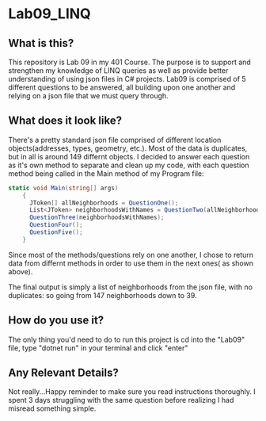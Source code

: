 # Lab09_LINQ

## What is this?

This repository is Lab 09 in my 401 Course. The purpose is to support and strengthen my knowledge of LINQ queries as well as provide better understanding of using json files in C# projects. Lab09 is comprised of 5 different questions to be answered, all building upon one another and relying on a json file that we must query through.

## What does it look like?

There's a pretty standard json file comprised of different location objects(addresses, types, geometry, etc.). Most of the data is duplicates, but in all is around 149 differnt objects. I decided to answer each question as it's own method to separate and clean up my code, with each question method being called in the Main method of my Program file:

```csharp
static void Main(string[] args)
    {
      JToken[] allNeighborhoods = QuestionOne();
      List<JToken> neighborhoodsWithNames = QuestionTwo(allNeighborhoods);
      QuestionThree(neighborhoodsWithNames);
      QuestionFour();
      QuestionFive();
    }
```

Since most of the methods/questions rely on one another, I chose to return data from differnt methods in order to use them in the next ones( as shown above).

The final output is simply a list of neighborhoods from the json file, with no duplicates: so going from 147 neighborhoods down to 39.

## How do you use it?

The only thing you'd need to do to run this project is cd into the "Lab09" file, type "dotnet run" in your terminal and click "enter"

## Any Relevant Details?

Not really...Happy reminder to make sure you read instructions thoroughly. I spent 3 days struggling with the same question before realizing I had misread something simple.
